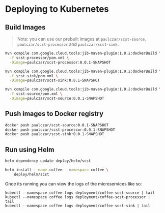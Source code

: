 # Deploying to Kubernetes

## Build Images

> Note: you can use our prebuilt images at `paulczar/scst-source`, `paulczar/scst-processor` and `paulczar/scst-sink`.

```bash
mvn compile com.google.cloud.tools:jib-maven-plugin:1.0.2:dockerBuild \
  -f scst-processor/pom.xml \
  -Dimage=paulczar/scst-processor:0.0.1-SNAPSHOT

mvn compile com.google.cloud.tools:jib-maven-plugin:1.0.2:dockerBuild \
  -f scst-sink/pom.xml \
  -Dimage=paulczar/scst-sink:0.0.1-SNAPSHOT

mvn compile com.google.cloud.tools:jib-maven-plugin:1.0.2:dockerBuild \
  -f scst-source/pom.xml \
  -Dimage=paulczar/scst-source:0.0.1-SNAPSHOT

```

## Push images to Docker registry

```bash
docker push paulczar/scst-source:0.0.1-SNAPSHOT
docker push paulczar/scst-processor:0.0.1-SNAPSHOT
docker push paulczar/scst-sink:0.0.1-SNAPSHOT
```

## Run using Helm

```bash
helm dependency update deploy/helm/scst

helm install --name coffee --namespace coffee \
    deploy/helm/scst
```

Once its running you can view the logs of the microservices like so:

```
kubectl --namespace coffee logs deployment/coffee-scst-source | tail
kubectl --namespace coffee logs deployment/coffee-scst-processor | tail
kubectl --namespace coffee logs deployment/coffee-scst-sink | tail
```
